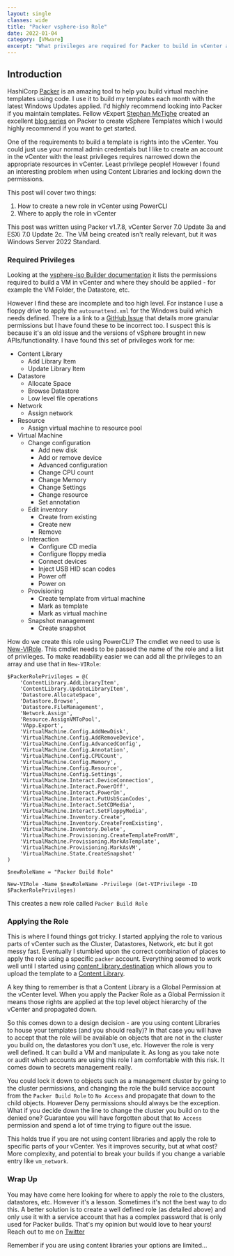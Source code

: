 ```yaml
---
layout: single
classes: wide
title: "Packer vsphere-iso Role"
date: 2022-01-04
category: [VMware]
excerpt: "What privileges are required for Packer to build in vCenter and a lesson on security versus simplicity"
---
```

## Introduction

HashiCorp [Packer](https://www.packer.io/) is an amazing tool to help you build virtual machine templates using code. I use it to build my templates each month with the latest Windows Updates applied. I'd highly recommend looking into Packer if you maintain templates. Fellow vExpert [Stephan McTighe](https://twitter.com/vStephanMcTighe) created an excellent [blog series](https://stephanmctighe.com/2021/06/15/getting-started-with-packer-to-create-vsphere-templates-part-1/) on Packer to create vSphere Templates which I would highly recommend if you want to get started.

One of the requirements to build a template is rights into the vCenter. You could just use your normal admin credentials but I like to create an account in the vCenter with the least privileges requires narrowed down the appropriate resources in vCenter. Least privilege people! However I found an interesting problem when using Content Libraries and locking down the permissions.

This post will cover two things:

1. How to create a new role in vCenter using PowerCLI
2. Where to apply the role in vCenter

This post was written using Packer v1.7.8, vCenter Server 7.0 Update 3a and ESXi 7.0 Update 2c. The VM being created isn't really relevant, but it was Windows Server 2022 Standard.

### Required Privileges

Looking at the [vsphere-iso Builder documentation](https://www.packer.io/docs/builders/vsphere/vsphere-iso#required-vsphere-permissions) it lists the permissions required to build a VM in vCenter and where they should be applied - for example the VM Folder, the Datastore, etc.

However I find these are incomplete and too high level. For instance I use a floppy drive to apply the `autounattend.xml` for the Windows build which needs defined. There ia a link to a [GitHub Issue](https://github.com/jetbrains-infra/packer-builder-vsphere/issues/97) that details more granular permissions but I have found these to be incorrect too. I suspect this is because it's an old issue and the versions of vSphere brought in new APIs/functionality. I have found this set of privileges work for me:

- Content Library
  - Add Library Item
  - Update Library Item
- Datastore
  - Allocate Space
  - Browse Datastore
  - Low level file operations
- Network
  - Assign network
- Resource
  - Assign virtual machine to resource pool
- Virtual Machine
  - Change configuration
    - Add new disk
    - Add or remove device
    - Advanced configuration
    - Change CPU count
    - Change Memory
    - Change Settings
    - Change resource
    - Set annotation
  - Edit inventory
    - Create from existing
    - Create new
    - Remove
  - Interaction
    - Configure CD media
    - Configure floppy media
    - Connect devices
    - Inject USB HID scan codes
    - Power off
    - Power on
  - Provisioning
    - Create template from virtual machine
    - Mark as template
    - Mark as virtual machine
  - Snapshot management
    - Create snapshot

How do we create this role using PowerCLI? The cmdlet we need to use is [New-VIRole](https://developer.vmware.com/docs/powercli/latest/vmware.vimautomation.core/commands/new-virole/#Default). This cmdlet needs to be passed the name of the role and a list of privileges. To make readability easier we can add all the privileges to an array and use that in `New-VIRole`:

```posh
$PackerRolePrivileges = @(
    'ContentLibrary.AddLibraryItem',
    'ContentLibrary.UpdateLibraryItem',
    'Datastore.AllocateSpace',
    'Datastore.Browse',
    'Datastore.FileManagement',
    'Network.Assign',
    'Resource.AssignVMToPool',
    'VApp.Export',
    'VirtualMachine.Config.AddNewDisk',
    'VirtualMachine.Config.AddRemoveDevice',
    'VirtualMachine.Config.AdvancedConfig',
    'VirtualMachine.Config.Annotation',
    'VirtualMachine.Config.CPUCount',
    'VirtualMachine.Config.Memory',
    'VirtualMachine.Config.Resource',
    'VirtualMachine.Config.Settings',
    'VirtualMachine.Interact.DeviceConnection',
    'VirtualMachine.Interact.PowerOff',
    'VirtualMachine.Interact.PowerOn',
    'VirtualMachine.Interact.PutUsbScanCodes',
    'VirtualMachine.Interact.SetCDMedia',
    'VirtualMachine.Interact.SetFloppyMedia',
    'VirtualMachine.Inventory.Create',
    'VirtualMachine.Inventory.CreateFromExisting',
    'VirtualMachine.Inventory.Delete',
    'VirtualMachine.Provisioning.CreateTemplateFromVM',
    'VirtualMachine.Provisioning.MarkAsTemplate',
    'VirtualMachine.Provisioning.MarkAsVM',
    'VirtualMachine.State.CreateSnapshot'
)

$newRoleName = "Packer Build Role"

New-VIRole -Name $newRoleName -Privilege (Get-VIPrivilege -ID $PackerRolePrivileges)
```

This creates a new role called `Packer Build Role`

### Applying the Role

This is where I found things got tricky. I started applying the role to various parts of vCenter such as the Cluster, Datastores, Network, etc but it got messy fast. Eventually I stumbled upon the correct combination of places to apply the role using a specific `packer` account. Everything seemed to work well until I started using [content_library_destination](https://www.packer.io/docs/builders/vsphere/vsphere-iso#content_library_destination) which allows you to upload the template to a [Content Library](https://docs.vmware.com/en/VMware-vSphere/7.0/com.vmware.vsphere.vm_admin.doc/GUID-254B2CE8-20A8-43F0-90E8-3F6776C2C896.html).

A key thing to remember is that a Content Library is a Global Permission at the vCenter level. When you apply the Packer Role as a Global Permission it means those rights are applied at the top level object hierarchy of the vCenter and propagated down.

So this comes down to a design decision - are you using content Libraries to house your templates (and you should really)? In that case you will have to accept that the role will be available on objects that are not in the cluster you build on, the datastores you don't use, etc. However the role is very well defined. It can build a VM and manipulate it. As long as you take note or audit which accounts are using this role I am comfortable with this risk. It comes down to secrets management really.

You could lock it down to objects such as a management cluster by going to the cluster permissions, and changing the role the build service account from the `Packer Build Role` to `No Access` and propagate that down to the child objects. However Deny permissions should always be the exception. What if you decide down the line to change the cluster you build on to the denied one? Guarantee you will have forgotten about that `No Access` permission and spend a lot of time trying to figure out the issue.

This holds true if you are not using content libraries and apply the role to specific parts of your vCenter. Yes it improves security, but at what cost? More complexity, and potential to break your builds if you change a variable entry like `vm_network`.

### Wrap Up

You may have come here looking for where to apply the role to the clusters, datastores, etc. However it's a lesson. Sometimes it's not the best way to do this. A better solution is to create a well defined role (as detailed above) and only use it with a service account that has a complex password that is only used for Packer builds. That's my opinion but would love to hear yours! Reach out to me on [Twitter](https://twitter.com/cwestwater)

Remember if you are using content libraries your options are limited...
